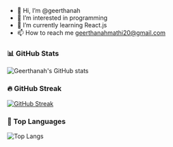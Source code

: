 - 👋 Hi, I’m @geerthanah
- 👀 I’m interested in programming
- 🌱 I’m currently learning React.js
- 📫 How to reach me geerthanahmathi20@gmail.com


<!---
geerthanah/geerthanah is a ✨ special ✨ repository because its `README.md` (this file) appears on your GitHub profile.
You can click the Preview link to take a look at your changes.
--->
### 📊 GitHub Stats

![Geerthanah's GitHub stats](https://github-readme-stats.vercel.app/api?username=geerthanah&show_icons=true&theme=radical)

### 🔥 GitHub Streak

[![GitHub Streak](https://streak-stats.demolab.com/?user=geerthanah&theme=radical)](https://git.io/streak-stats)

### 🧠 Top Languages

![Top Langs](https://github-readme-stats.vercel.app/api/top-langs/?username=geerthanah&layout=compact&theme=radical)
